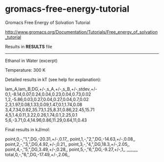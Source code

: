 # gromacs-free-energy-tutorial
Gromacs Free Energy of Solvation Tutorial

http://www.gromacs.org/Documentation/Tutorials/Free_energy_of_solvation_tutorial

Results in **RESULTS** file

---------------------------------------------------
Ethanol in Water (excerpt)

Temperature: 300 K

Detailed results in kT (see help for explanation):

lam_A,lam_B,DG,+/-,s_A,+/-,s_B,+/-,stdev,+/-
0,1,-8.14,0.07,0.24,0.04,0.23,0.04,0.73,0.02
1,2,-5.86,0.03,0.27,0.04,0.27,0.04,0.7,0.02
2,3,1.97,0.08,1.33,0.09,1.47,0.1,1.74,0.08
3,4,7.34,0.82,35.73,1.25,8.31,0.86,22.45,15.71
4,5,1.4,0.11,3.22,0.26,1.74,0.1,2.25,0.1
5,6,-3.71,0.4,14.96,0.86,11.29,0.64,11,0.43



Final results in kJ/mol:

point,0,-,"1,",DG,-20.31,+/-,0.17,,
point,1,-,"2,",DG,-14.63,+/-,0.08,,
point,2,-,"3,",DG,4.92,+/-,0.21,,
point,3,-,"4,",DG,18.3,+/-,2.05,,
point,4,-,"5,",DG,3.49,+/-,0.28,,
point,5,-,"6,",DG,-9.27,+/-,1,,
,,,,,,,,,
total,0,-,"6,",DG,-17.49,+/-,2.06,,
